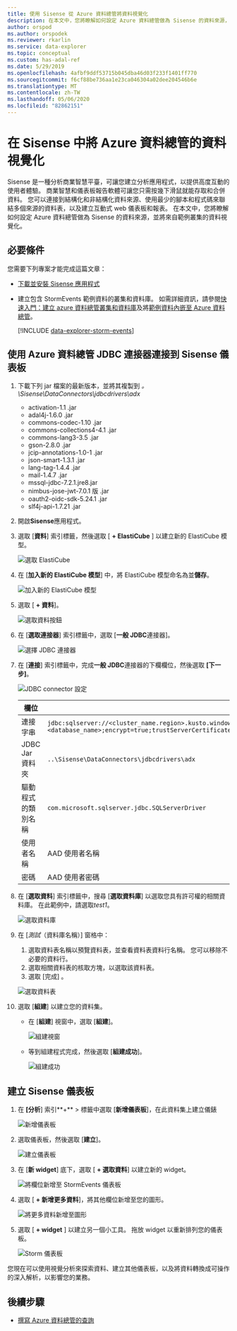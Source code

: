 ```yaml
---
title: 使用 Sisense 從 Azure 資料總管將資料視覺化
description: 在本文中，您將瞭解如何設定 Azure 資料總管做為 Sisense 的資料來源，並將資料視覺化。
author: orspod
ms.author: orspodek
ms.reviewer: rkarlin
ms.service: data-explorer
ms.topic: conceptual
ms.custom: has-adal-ref
ms.date: 5/29/2019
ms.openlocfilehash: 4afbf9ddf53715b045dba46d03f233f1401ff770
ms.sourcegitcommit: f6cf88be736aa1e23ca046304a02dee204546b6e
ms.translationtype: MT
ms.contentlocale: zh-TW
ms.lasthandoff: 05/06/2020
ms.locfileid: "82862151"
---
```

# <a name="visualize-data-from-azure-data-explorer-in-sisense"></a>在 Sisense 中將 Azure 資料總管的資料視覺化

Sisense 是一種分析商業智慧平臺，可讓您建立分析應用程式，以提供高度互動的使用者體驗。 商業智慧和儀表板報告軟體可讓您只需按幾下滑鼠就能存取和合併資料。 您可以連接到結構化和非結構化資料來源、使用最少的腳本和程式碼來聯結多個來源的資料表，以及建立互動式 web 儀表板和報表。 在本文中，您將瞭解如何設定 Azure 資料總管做為 Sisense 的資料來源，並將來自範例叢集的資料視覺化。

## <a name="prerequisites"></a>必要條件

您需要下列專案才能完成這篇文章：

* [下載並安裝 Sisense 應用程式](https://documentation.sisense.com/latest/getting-started/download-install.htm)

* 建立包含 StormEvents 範例資料的叢集和資料庫。 如需詳細資訊，請參閱[快速入門：建立 azure 資料總管叢集和資料庫](create-cluster-database-portal.md)及將[範例資料內嵌至 Azure 資料總管](ingest-sample-data.md)。

    [!INCLUDE [data-explorer-storm-events](includes/data-explorer-storm-events.md)]

## <a name="connect-to-sisense-dashboards-using-azure-data-explorer-jdbc-connector"></a>使用 Azure 資料總管 JDBC 連接器連接到 Sisense 儀表板

1. 下載下列 jar 檔案的最新版本，並將其複製到 *。\Sisense\DataConnectors\jdbcdrivers\adx*

    * activation-1.1 .jar
    * adal4j-1.6.0 .jar
    * commons-codec-1.10 .jar
    * commons-collections4-4.1 .jar
    * commons-lang3-3.5 .jar
    * gson-2.8.0 .jar
    * jcip-annotations-1.0-1 .jar
    * json-smart-1.3.1 .jar
    * lang-tag-1.4.4 .jar
    * mail-1.4.7 .jar
    * mssql-jdbc-7.2.1.jre8.jar
    * nimbus-jose-jwt-7.0.1 版 .jar
    * oauth2-oidc-sdk-5.24.1 .jar
    * slf4j-api-1.7.21 .jar

1. 開啟**Sisense**應用程式。
1. 選取 [**資料**] 索引標籤，然後選取 [ **+ ElastiCube** ] 以建立新的 ElastiCube 模型。

    ![選取 ElastiCube](media/sisense/data-select-elasticube.png)

1. 在 [**加入新的 ElastiCube 模型**] 中，將 ElastiCube 模型命名為並**儲存**。

    ![加入新的 ElastiCube 模型](media/sisense/add-new-elasticube-model.png)

1. 選取 [ **+ 資料**]。

    ![選取資料按鈕](media/sisense/select-data.png)

1. 在 [**選取連接器**] 索引標籤中，選取 [**一般 JDBC**連接器]。

    ![選擇 JDBC 連接器](media/sisense/select-connector.png)

1. 在 [**連接**] 索引標籤中，完成**一般 JDBC**連接器的下欄欄位，然後選取 **[下一步]**。

    ![JDBC connector 設定](media/sisense/jdbc-connector.png)

    |欄位 |描述 |
    |---------|---------|
    |連接字串     |   `jdbc:sqlserver://<cluster_name.region>.kusto.windows.net:1433;database=<database_name>;encrypt=true;trustServerCertificate=false;hostNameInCertificate=*.kusto.windows.net;loginTimeout=30;authentication=ActiveDirectoryPassword`      |
    |JDBC Jar 資料夾  |    `..\Sisense\DataConnectors\jdbcdrivers\adx`     |
    |驅動程式的類別名稱    |   `com.microsoft.sqlserver.jdbc.SQLServerDriver`      |
    |使用者名稱   |    AAD 使用者名稱     |
    |密碼     |   AAD 使用者密碼      |

1. 在 [**選取資料**] 索引標籤中，搜尋 [**選取資料庫**] 以選取您具有許可權的相關資料庫。 在此範例中，請選取*test1*。

    ![選取資料庫](media/sisense/select-database.png)

1. 在 [*測試*（資料庫名稱）] 窗格中：
    1. 選取資料表名稱以預覽資料表，並查看資料表資料行名稱。 您可以移除不必要的資料行。
    1. 選取相關資料表的核取方塊，以選取該資料表。
    1. 選取 [完成]  。

    ![選取資料表](media/sisense/select-table-see-columns.png)

1. 選取 [**組建**] 以建立您的資料集。

    * 在 [**組建**] 視窗中，選取 [**組建**]。

      ![組建視窗](media/sisense/build-window.png)

    * 等到組建程式完成，然後選取 [**組建成功**]。

      ![組建成功](media/sisense/build-succeeded.png)

## <a name="create-sisense-dashboards"></a>建立 Sisense 儀表板

1. 在 **[分析**] 索引**+**  > 標籤中選取 [**新增儀表板**]，在此資料集上建立儀錶

    ![新增儀表板](media/sisense/new-dashboard.png)

1. 選取儀表板，然後選取 [**建立**]。

    ![建立儀表板](media/sisense/create-dashboard.png)

1. 在 [**新 widget**] 底下，選取 [ **+ 選取資料**] 以建立新的 widget。

    ![將欄位新增至 StormEvents 儀表板](media/sisense/storm-dashboard-add-field.png)

1. 選取 [ **+ 新增更多資料**]，將其他欄位新增至您的圖形。

    ![將更多資料新增至圖形](media/sisense/add-more-data.png)

1. 選取 [ **+ widget** ] 以建立另一個小工具。 拖放 widget 以重新排列您的儀表板。

    ![Storm 儀表板](media/sisense/final-dashboard.png)

您現在可以使用視覺分析來探索資料、建立其他儀表板，以及將資料轉換成可操作的深入解析，以影響您的業務。

## <a name="next-steps"></a>後續步驟

* [撰寫 Azure 資料總管的查詢](write-queries.md)
